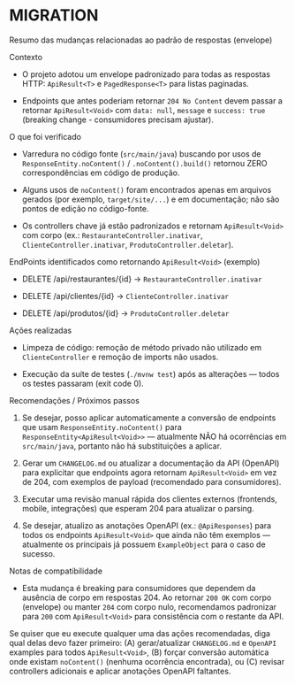# MIGRATION

Resumo das mudanças relacionadas ao padrão de respostas (envelope)

Contexto

- O projeto adotou um envelope padronizado para todas as respostas HTTP: `ApiResult<T>` e `PagedResponse<T>` para listas paginadas.

- Endpoints que antes poderiam retornar `204 No Content` devem passar a retornar `ApiResult<Void>` com `data: null`, `message` e `success: true` (breaking change - consumidores precisam ajustar).

O que foi verificado

- Varredura no código fonte (`src/main/java`) buscando por usos de `ResponseEntity.noContent()` / `.noContent().build()` retornou ZERO correspondências em código de produção.

- Alguns usos de `noContent()` foram encontrados apenas em arquivos gerados (por exemplo, `target/site/...`) e em documentação; não são pontos de edição no código-fonte.

- Os controllers chave já estão padronizados e retornam `ApiResult<Void>` com corpo (ex.: `RestauranteController.inativar`, `ClienteController.inativar`, `ProdutoController.deletar`).

EndPoints identificados como retornando `ApiResult<Void>` (exemplo)

- DELETE /api/restaurantes/{id} → `RestauranteController.inativar`

- DELETE /api/clientes/{id} → `ClienteController.inativar`

- DELETE /api/produtos/{id} → `ProdutoController.deletar`

Ações realizadas

- Limpeza de código: remoção de método privado não utilizado em `ClienteController` e remoção de imports não usados.

- Execução da suíte de testes (`./mvnw test`) após as alterações — todos os testes passaram (exit code 0).

Recomendações / Próximos passos

1. Se desejar, posso aplicar automaticamente a conversão de endpoints que usam `ResponseEntity.noContent()` para `ResponseEntity<ApiResult<Void>>` — atualmente NÃO há ocorrências em `src/main/java`, portanto não há substituições a aplicar.

2. Gerar um `CHANGELOG.md` ou atualizar a documentação da API (OpenAPI) para explicitar que endpoints agora retornam `ApiResult<Void>` em vez de 204, com exemplos de payload (recomendado para consumidores).

3. Executar uma revisão manual rápida dos clientes externos (frontends, mobile, integrações) que esperam 204 para atualizar o parsing.

4. Se desejar, atualizo as anotações OpenAPI (ex.: `@ApiResponses`) para todos os endpoints `ApiResult<Void>` que ainda não têm exemplos — atualmente os principais já possuem `ExampleObject` para o caso de sucesso.

Notas de compatibilidade

- Esta mudança é breaking para consumidores que dependem da ausência de corpo em respostas 204. Ao retornar `200 OK` com corpo (envelope) ou manter `204` com corpo nulo, recomendamos padronizar para `200` com `ApiResult<Void>` para consistência com o restante da API.

Se quiser que eu execute qualquer uma das ações recomendadas, diga qual delas devo fazer primeiro: (A) gerar/atualizar `CHANGELOG.md` e `OpenAPI` examples para todos `ApiResult<Void>`, (B) forçar conversão automática onde existam `noContent()` (nenhuma ocorrência encontrada), ou (C) revisar controllers adicionais e aplicar anotações OpenAPI faltantes.
